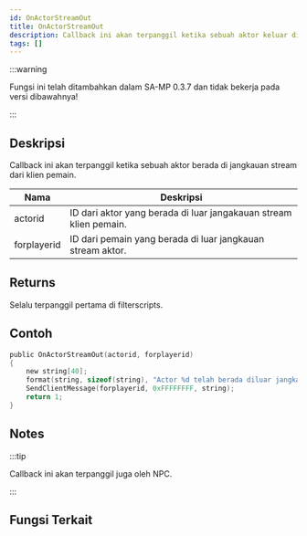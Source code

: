 ```yaml
---
id: OnActorStreamOut
title: OnActorStreamOut
description: Callback ini akan terpanggil ketika sebuah aktor keluar di jangkauan stream dari klien pemain.
tags: []
---
```


:::warning

Fungsi ini telah ditambahkan dalam SA-MP 0.3.7 dan tidak bekerja pada versi dibawahnya!

:::

## Deskripsi

Callback ini akan terpanggil ketika sebuah aktor berada di jangkauan stream dari klien pemain.

| Nama        | Deskripsi                                                         |
| ----------- | ----------------------------------------------------------------- |
| actorid     | ID dari aktor yang berada di luar jangakauan stream klien pemain. |
| forplayerid | ID dari pemain yang berada di luar jangkauan stream aktor.        |

## Returns

Selalu terpanggil pertama di filterscripts.

## Contoh

```c
public OnActorStreamOut(actorid, forplayerid)
{
    new string[40];
    format(string, sizeof(string), "Actor %d telah berada diluar jangkauan anda.", actorid);
    SendClientMessage(forplayerid, 0xFFFFFFFF, string);
    return 1;
}
```

## Notes

:::tip

Callback ini akan terpanggil juga oleh NPC.

:::

## Fungsi Terkait
